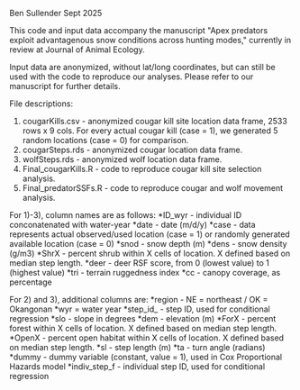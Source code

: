Ben Sullender
Sept 2025

This code and input data accompany the manuscript "Apex predators exploit advantagenous snow conditions across hunting modes," currently in review at Journal of Animal Ecology.

Input data are anonymized, without lat/long coordinates, but can still be used with the code to reproduce our analyses. Please refer to our manuscript for further details.

File descriptions:
1) cougarKills.csv - anonymized cougar kill site location data frame, 2533 rows x 9 cols. For every actual cougar kill (case = 1), we generated 5 random locations (case = 0) for comparison.
2) cougarSteps.rds - anonymized cougar location data frame. 
3) wolfSteps.rds - anonymized wolf location data frame.
4) Final_cougarKills.R - code to reproduce cougar kill site selection analysis.
5) Final_predatorSSFs.R - code to reproduce cougar and wolf movement analysis.

For 1)-3), column names are as follows:
*ID_wyr - individual ID conconatenated with water-year
*date - date (m/d/y)
*case - data represents actual observed/used location (case = 1) or randomly generated available location (case = 0)
*snod - snow depth (m)
*dens - snow density (g/m3)
*ShrX - percent shrub within X cells of location. X defined based on median step length.
*deer - deer RSF score, from 0 (lowest value) to 1 (highest value)
*tri - terrain ruggedness index
*cc - canopy coverage, as percentage

For 2) and 3), additional columns are:
*region - NE = northeast / OK = Okangonan
*wyr = water year
*step_id_ - step ID, used for conditional regression
*slo - slope in degrees
*dem - elevation (m)
*ForX - percent forest within X cells of location. X defined based on median step length.
*OpenX - percent open habitat within X cells of location. X defined based on median step length.
*sl - step length (m)
*ta - turn angle (radians)
*dummy - dummy variable (constant, value = 1), used in Cox Proportional Hazards model 
*indiv_step_f - individual step ID, used for conditional regression
